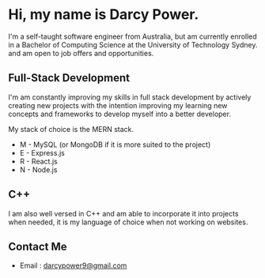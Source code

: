 # Hi, my name is Darcy Power.

I'm a self-taught software engineer from Australia, but am currently enrolled in a Bachelor of Computing Science at the University of Technology Sydney. and am open to job offers and opportunities.

## Full-Stack Development
I'm am constantly improving my skills in full stack development by actively creating new projects with the intention improving my learning new concepts and frameworks to develop myself into a better developer.

My stack of choice is the MERN stack.

- M - MySQL (or MongoDB if it is more suited to the project)
- E - Express.js
- R - React.js
- N - Node.js


## C++
I am also well versed in C++ and am able to incorporate it into projects when needed, it is my language of choice when not working on websites.

## Contact Me
- Email : darcypower9@gmail.com
